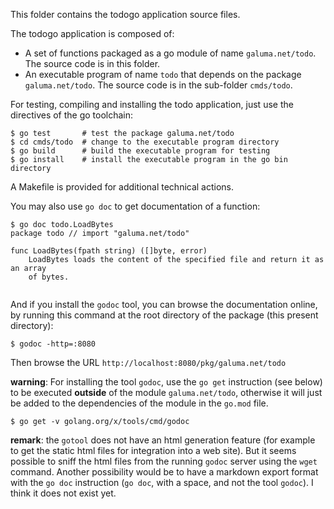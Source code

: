 This folder contains the todogo application source files.

The todogo application is composed of:

* A set of functions packaged as a go module of name
  `galuma.net/todo`. The source code is in this folder.
* An executable program of name `todo` that depends on the package
  `galuma.net/todo`. The source code is in the sub-folder `cmds/todo`.

For testing, compiling and installing the todo application, just use
the directives of the go toolchain:

```shell
$ go test       # test the package galuma.net/todo
$ cd cmds/todo  # change to the executable program directory
$ go build      # build the executable program for testing
$ go install    # install the executable program in the go bin directory
```

A Makefile is provided for additional technical actions.

You may also use `go doc` to get documentation of a function:

```shell
$ go doc todo.LoadBytes
package todo // import "galuma.net/todo"

func LoadBytes(fpath string) ([]byte, error)
    LoadBytes loads the content of the specified file and return it as an array
    of bytes.
	
```

And if you install the `godoc` tool, you can browse the documentation
online, by running this command at the root directory of the package
(this present directory): 

```shell
$ godoc -http=:8080
```

Then browse the URL `http://localhost:8080/pkg/galuma.net/todo`

**warning**: For installing the tool `godoc`, use the `go get`
instruction (see below) to be executed **outside** of the module
`galuma.net/todo`, otherwise it will just be added to the dependencies
of the module in the `go.mod` file.

```shell
$ go get -v golang.org/x/tools/cmd/godoc
```

**remark**: the `gotool` does not have an html generation feature (for
example to get the static html files for integration into a web
site). But it seems possible to sniff the html files from the running
`godoc` server using the `wget` command. Another possibility would be
to have a markdown export format with the `go doc` instruction (`go
doc`, with a space, and not the tool `godoc`). I think it does not
exist yet.
